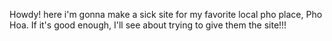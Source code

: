 Howdy! here i'm gonna make a sick site for my favorite local pho place, Pho Hoa. If it's good enough, I'll see about trying to give them the site!!!